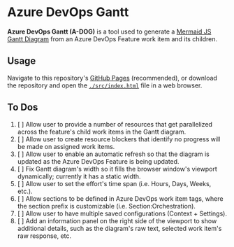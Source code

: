 # Azure DevOps Gantt

**Azure DevOps Gantt (A-DOG)** is a tool used to generate a [Mermaid JS](https://mermaid.js.org/) [Gantt Diagram](https://mermaid.js.org/syntax/gantt.html) from an Azure DevOps Feature work item and its children.

## Usage

Navigate to this repository's [GitHub Pages](https://onyxnox.github.io/AzureDevOpsGantt/) (recommended), or download the repository and open the [`./src/index.html`](./src/index.html) file in a web browser.

## To Dos

1. [ ] Allow user to provide a number of resources that get parallelized across the feature's child work items in the Gantt diagram.
1. [ ] Allow user to create resource blockers that identify no progress will be made on assigned work items.
1. [ ] Allow user to enable an automatic refresh so that the diagram is updated as the Azure DevOps Feature is being updated.
1. [ ] Fix Gantt diagram's width so it fills the browser window's viewport dynamically; currently it has a static width.
1. [ ] Allow user to set the effort's time span (i.e. Hours, Days, Weeks, etc.).
1. [ ] Allow sections to be defined in Azure DevOps work item tags, where the section prefix is customizable (i.e. Section:Orchestration).
1. [ ] Allow user to have multiple saved configurations (Context + Settings).
1. [ ] Add an information panel on the right side of the viewport to show additional details, such as the diagram's raw text, selected work item's raw response, etc.